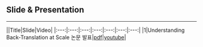 ## Slide & Presentation
---------------------------

||Title|Slide|Video|
|:---:|:---:|:---:|:---:|:---:|:---:|:---:|
|1|Understanding Back-Translation at Scale 논문 발표|[pdf]()|[youtube](https://youtu.be/htzBkroOLg4)|
